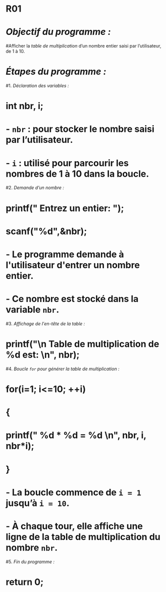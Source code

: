 # R01
# *Objectif du programme :*
#Afficher la *table de multiplication* d’un nombre entier saisi par l’utilisateur, de 1 à 10.
# *Étapes du programme :*
#1. *Déclaration des variables :*
#  int nbr, i;
#  - `nbr` : pour stocker le nombre saisi par l’utilisateur.
#  - `i` : utilisé pour parcourir les nombres de 1 à 10 dans la boucle.
#2. *Demande d’un nombre :*
#   printf(" Entrez un entier: ");
#  scanf("%d",&nbr);
#   - Le programme demande à l'utilisateur d'entrer un nombre entier.
#   - Ce nombre est stocké dans la variable `nbr`.
#3. *Affichage de l'en-tête de la table :*
#   printf("\n Table de multiplication de %d est: \n", nbr);
#4. *Boucle `for` pour générer la table de multiplication :*
#   for(i=1; i<=10; ++i)
#   {
#       printf(" %d * %d = %d \n", nbr, i, nbr*i);
#   } 
#   - La boucle commence de `i = 1` jusqu’à `i = 10`.
#   - À chaque tour, elle affiche une ligne de la table de multiplication du nombre `nbr`.
#5. *Fin du programme :*

#   return 0;
